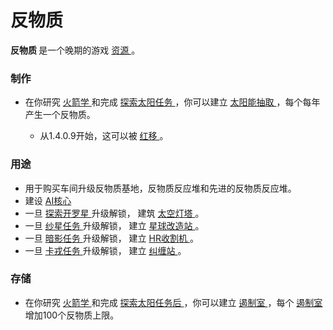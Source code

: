 # 反物质
<strong>
          反物质
    </strong>
        是一个晚期的游戏
    <a href="#Resources">
          资源
    </a>
        。
        
### 制作
<ul>
      <li>
            在你研究
        <a href="?file=001-猫咪百科/03-科技/01-科技#火箭学">
              火箭学
        </a>
            和完成
        <a href="?file=001-猫咪百科/07-空间/01-地面控制#探索太阳">
              探索太阳任务
        </a>
            ，你可以建立
        <a href="?file=001-猫咪百科/07-空间/07-太阳#太阳能抽取">
              太阳能抽取
        </a>
            ，每个每年产生一个反物质。
      </li>
      <ul>
        <li>
              从1.4.0.9开始，这可以被
          <a href="#Time#Redshift">
                红移
          </a>
              。
        </li>
      </ul>
    </ul>
    
### 用途
<ul>
      <li>
            用于购买车间升级反物质基地，反物质反应堆和先进的反物质反应堆。
      </li>
      <li>
            建设
        <a href="#Buildings#AI_Core">
              AI核心
        </a>
      </li>
      <li>
            一旦
          <a href="#Space#Kairo_Mission">
             探索开罗星
          </a>
            升级解锁，
            建筑
        <a href="#Space#Space_Beacon">
              太空灯塔
        </a>
            。
        <a href="#Space#Kairo_Mission">
        </a>
      </li>
      <li>
            一旦
          <a href="#Space#Yarn_Mission">
              纱星任务
          </a>
            升级解锁，
            建立
        <a href="#Space#Terraforming_Station">
              星球改造站
        </a>
            。
        <a href="#Space#Yarn_Mission">
        </a>
      </li>
      <li>
            一旦
          <a href="#Space#Umbra_Mission">
              暗影任务
          </a>
            升级解锁，
            建立
        <a href="#Space#HR_Harvester">
              HR收割机
        </a>
            。
        <a href="#Space#Umbra_Mission">
        </a>
      </li>
      <li>
            一旦
          <a href="#Space#Charon_Mission">
              卡戎任务
          </a>
            升级解锁，
            建立
        <a href="#Space#Entanglement_Station">
              纠缠站
        </a>
            。
        <a href="#Space#Charon_Mission">
        </a>
      </li>
    </ul>

### 存储
<ul>
      <li>
            在你研究
        <a href="?file=001-猫咪百科/03-科技/01-科技#火箭学">
              火箭学
        </a>
            和完成
        <a href="?file=001-猫咪百科/07-空间/01-地面控制#探索太阳">
              探索太阳任务后
        </a>
            ，你可以建立
        <a href="#Space#Containment_Chamber">
              遏制室
        </a>
            ，每个
          <a href="#Space#Containment_Chamber">
              遏制室
          </a>
            增加100个反物质上限。
      </li>
    </ul>
